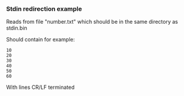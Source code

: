 ### Stdin redirection example

Reads from file "number.txt" which should be in the same directory as stdin.bin

Should contain for example:

```
10
20
30
40
50
60
```

With lines CR/LF terminated
